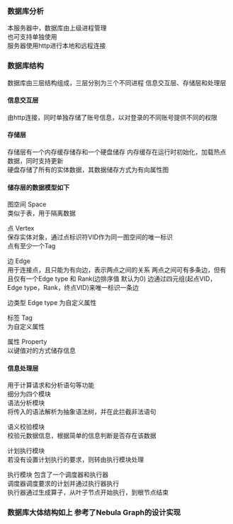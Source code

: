 ### 数据库分析
本服务器中，数据库由上级进程管理  
也可支持单独使用  
服务器使用http进行本地和远程连接  

### 数据库结构
数据库由三层结构组成，三层分别为三个不同进程
信息交互层、存储层和处理层  

#### 信息交互层
由http连接，同时单独存储了账号信息，以对登录的不同账号提供不同的权限

#### 存储层
存储层有一个内存缓存储存和一个硬盘储存
内存缓存在运行时初始化，加载热点数据，同时支持更新  
硬盘存储了所有的实体数据，其数据储存方式为有向属性图  
#### 储存层的数据模型如下  
图空间 Space  
类似于表，用于隔离数据  

点 Vertex  
保存实体对象，通过点标识符VID作为同一图空间的唯一标识  
点有至少一个Tag  

边 Edge  
用于连接点，且只能为有向边，表示两点之间的关系
两点之间可有多条边，但有且仅有一个Edge type 和 Rank(边排序值 默认为0)
边通过四元组(起点VID，Edge type，Rank，终点VID)来唯一标识一条边

边类型 Edge type 
为自定义属性

标签 Tag   
为自定义属性  

属性 Property   
以键值对的方式储存信息  

#### 信息处理层
用于计算请求和分析语句等功能  
细分为四个模块  
语法分析模块   
将传入的语法解析为抽象语法树，并在此拦截非法语句  

语义校验模块  
校验元数据信息，根据简单的信息判断是否存在该数据  

计划执行模块  
若没有设置计划执行的要求，则转由执行模块处理  

执行模块
包含了一个调度器和执行器  
调度器调度要求的计划并通过执行器执行  
执行器通过生成算子，从叶子节点开始执行，到根节点结束  


### 数据库大体结构如上 参考了Nebula Graph的设计实现
